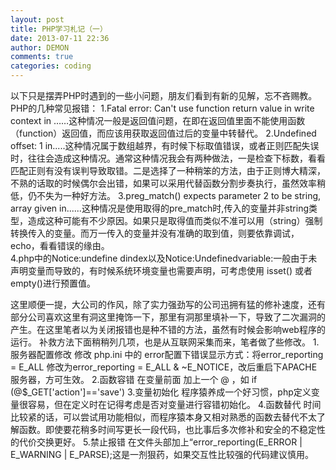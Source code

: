 ```yaml
---
layout: post
title: PHP学习札记（一）
date: 2013-07-11 22:36
author: DEMON
comments: true
categories: coding
---
```

以下只是摆弄PHP时遇到的一些小问题，朋友们看到有新的见解，忘不吝赐教。
PHP的几种常见报错：
1.Fatal error: Can't use function return value in write context in ……这种情况一般是返回值问题，在即在返回值里面不能使用函数（function）返回值，而应该用获取返回值过后的变量中转替代。
2.Undefined offset: 1 in.....这种情况属于数组越界，有时候下标取值错误，或者正则匹配失误时，往往会造成这种情况。通常这种情况我会有两种做法，一是检查下标数，看看匹配正则有没有误判导致取错。二是选择了一种稍笨的方法，由于正则博大精深，不熟的话取的时候偶尔会出错，如果可以采用代替函数分割步奏执行，虽然效率稍低，仍不失为一种好方法。
3.preg_match() expects parameter 2 to be string, array given in......这种情况是使用取得的pre_match时,传入的变量并非string类型，造成这种可能有不少原因。如果只是取得值而类似不准可以用（string）强制转换传入的变量。而万一传入的变量并没有准确的取到值，则要依靠调试，echo，看看错误的缘由。                                                                                                                                                 
4.php中的Notice:undefine dindex以及Notice:Undefinedvariable:一般由于未声明变量而导致的，有时候系统环境变量也需要声明，可考虑使用 isset() 或者empty()进行预置值。

这里顺便一提，大公司的作风，除了实力强劲写的公司迅拥有猛的修补速度，还有部分公司喜欢这里有洞这里掩饰一下，那里有洞那里填补一下，导致了二次漏洞的产生。在这里笔者以为关闭报错也是种不错的方法，虽然有时候会影响web程序的运行。
补救方法下面稍稍列几项，也是从互联网采集而来，笔者做了些修改。
1.服务器配置修改
修改 php.ini 中的 error配置下错误显示方式：将error_reporting = E_ALL 修改为error_reporting = E_ALL &amp; ~E_NOTICE，改后重启下APACHE服务器，方可生效。
2.函数容错
在变量前面 加上一个 @ ，如 if (@$_GET['action']=='save')
3.变量初始化
程序猿养成一个好习惯，php定义变量很容易，但在定义时在记得考虑是否对变量进行容错初始化。
4.函数替代
时间比较紧的话，可以尝试用功能相似，而程序猿本身又相对熟悉的函数去替代不太了解函数。即使要花稍多时间写更长一段代码，也比事后多次修补和安全的不稳定性的代价交换更好。
5.禁止报错
在文件头部加上“error_reporting(E_ERROR | E_WARNING | E_PARSE);这是一剂狠药，如果交互性比较强的代码建议慎用。



